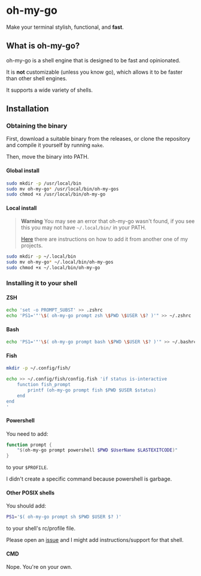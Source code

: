 # oh-my-go

Make your terminal stylish, functional, and **fast**.

## What is oh-my-go?

oh-my-go is a shell engine that is designed to be fast and opinionated.

It is **not** customizable (unless you know go), which allows it to be faster than other shell engines.

It supports a wide variety of shells.

## Installation

### Obtaining the binary

First, download a suitable binary from the releases, or clone the repository and compile it yourself by running `make`.

Then, move the binary into PATH.

#### Global install

```sh
sudo mkdir -p /usr/local/bin
sudo mv oh-my-go* /usr/local/bin/oh-my-gos
sudo chmod +x /usr/local/bin/oh-my-go
```

#### Local install

> **Warning**
> You may see an error that oh-my-go wasn't found, if you see this you may not have `~/.local/bin/` in your PATH.
>
> [Here](https://github.com/talwat/pap#local-installation-not-found) there are instructions on how to add it from another one of my projects.

```sh
sudo mkdir -p ~/.local/bin
sudo mv oh-my-go* ~/.local/bin/oh-my-gos
sudo chmod +x ~/.local/bin/oh-my-go
```

### Installing it to your shell

#### ZSH

```sh
echo 'set -o PROMPT_SUBST' >> .zshrc
echo 'PS1='"'\$( oh-my-go prompt zsh \$PWD \$USER \$? )'" >> ~/.zshrc
```

#### Bash

```sh
echo 'PS1='"'\$( oh-my-go prompt bash \$PWD \$USER \$? )'" >> ~/.bashrc
```

#### Fish

```sh
mkdir -p ~/.config/fish/

echo >> ~/.config/fish/config.fish 'if status is-interactive
    function fish_prompt
        printf (oh-my-go prompt fish $PWD $USER $status)
    end
end
'
```

#### Powershell

You need to add:

```powershell
function prompt {
    "$(oh-my-go prompt powershell $PWD $UserName $LASTEXITCODE)"
}
```

to your `$PROFILE`.

I didn't create a specific command because powershell is garbage.

#### Other POSIX shells

You should add:

```sh
PS1='$( oh-my-go prompt sh $PWD $USER $? )'
```

to your shell's rc/profile file.

Please open an [issue](https://github.com/talwat/oh-my-go) and I might add instructions/support for that shell.

#### CMD

Nope. You're on your own.
